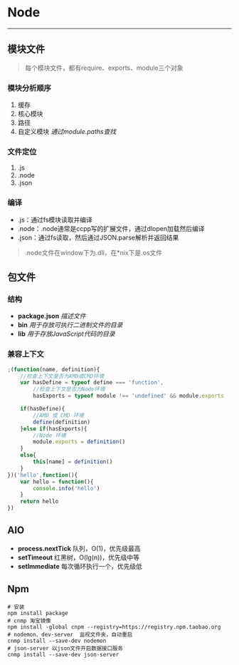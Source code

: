 # Node

---

## 模块文件
> 每个模块文件，都有require、exports、module三个对象
### 模块分析顺序
1. 缓存
2. 核心模块
3. 路径
4. 自定义模块 *通过module.paths查找*
### 文件定位
1. .js
2. .node
3. .json
### 编译
* .js：通过fs模块读取并编译
* .node：.node通常是ccpp写的扩展文件，通过dlopen加载然后编译
* .json：通过fs读取，然后通过JSON.parse解析并返回结果
> .node文件在window下为.dll，在*nix下是.os文件
## 包文件
### 结构
* **package.json** *描述文件*
* **bin** *用于存放可执行二进制文件的目录*
* **lib** *用于存放JavaScript代码的目录*
### 兼容上下文
```javascript
;(function(name, definition){
	//检查上下文是否为AMD或CMD环境
	var hasDefine = typeof define === 'function',
		//检查上下文是否为Node环境
		hasExports = typeof module !== 'undefined' && module.exports

	if(hasDefine){
		//AMD 或 CMD 环境
		define(definition)
	}else if(hasExports){
		//Node 环境
		module.exports = definition()
	}
	else{
		this[name] = definition()
	}
})('hello',function(){
	var hello = function(){
		console.info('hello')
	}
	return hello
})
```
## AIO
* **process.nextTick** 队列，O(1)，优先级最高
* **setTimeout** 红黑树，O(lg(n))，优先级中等
* **setImmediate** 每次循环执行一个，优先级低

## Npm

```shell
# 安装
npm install package
# cnmp 淘宝镜像
npm install -global cnpm --registry=https://registry.npm.taobao.org
# nodemon、dev-server  监视文件夹，自动重启
cnmp install --save-dev nodemon
# json-server 以json文件开启数据接口服务
cnmp install --save-dev json-server

```

